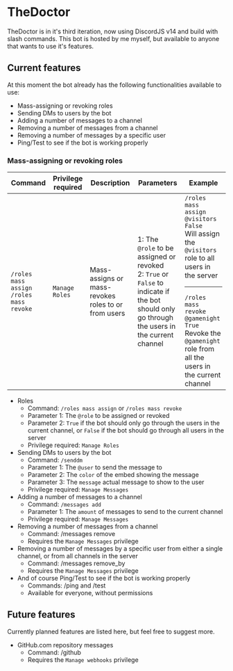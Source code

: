 # TheDoctor

TheDoctor is in it's third iteration, now using DiscordJS v14 and build with slash commands.
This bot is hosted by me myself, but available to anyone that wants to use it's features.

## Current features

At this moment the bot already has the following functionalities available to use:

-   Mass-assigning or revoking roles
-   Sending DMs to users by the bot
-   Adding a number of messages to a channel
-   Removing a number of messages from a channel
-   Removing a number of messages by a specific user
-   Ping/Test to see if the bot is working properly

### Mass-assigning or revoking roles

| Command                                        | Privilege required | Description                                         | Parameters                                                                                                                                              | Example                                                                                                                                                                                                                     |
| ---------------------------------------------- | ------------------ | --------------------------------------------------- | ------------------------------------------------------------------------------------------------------------------------------------------------------- | --------------------------------------------------------------------------------------------------------------------------------------------------------------------------------------------------------------------------- |
| `/roles mass assign`<br />`/roles mass revoke` | `Manage Roles`     | Mass-assigns or mass-revokes roles to or from users | 1: The `@role` to be assigned or revoked<br />2: `True` or `False` to indicate if the bot should only<br /> go through the users in the current channel | `/roles mass assign @visitors False`<br />Will assign the `@visitors` role to all users in the server<hr />`/roles mass revoke @gamenight True`<br />Revoke the `@gamenight` role from all the users in the current channel |

-   Roles
    -   Command: `/roles mass assign` or `/roles mass revoke`
    -   Parameter 1: The `@role` to be assigned or revoked
    -   Parameter 2: `True` if the bot should only go through the users in the current channel, or `False` if the bot should go through all users in the server
    -   Privilege required: `Manage Roles`
-   Sending DMs to users by the bot
    -   Command: `/senddm`
    -   Parameter 1: The `@user` to send the message to
    -   Parameter 2: The `color` of the embed showing the message
    -   Parameter 3: The `message` actual message to show to the user
    -   Privilege required: `Manage Messages`
-   Adding a number of messages to a channel
    -   Command: `/messages add`
    -   Parameter 1: The `amount` of messages to send to the current channel
    -   Privilege required: `Manage Messages`
-   Removing a number of messages from a channel
    -   Command: /messages remove
    -   Requires the `Manage Messages` privilege
-   Removing a number of messages by a specific user from either a single channel, or from all channels in the server
    -   Command: /messages remove_by
    -   Requires the `Manage Messages` privilege
-   And of course Ping/Test to see if the bot is working properly
    -   Commands: /ping and /test
    -   Available for everyone, without permissions

## Future features

Currently planned features are listed here, but feel free to suggest more.

-   GitHub.com repository messages
    -   Command: /github
    -   Requires the `Manage webhooks` privilege
